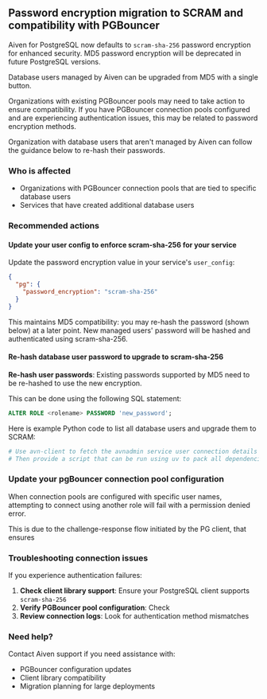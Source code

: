 ## Password encryption migration to SCRAM and compatibility with PGBouncer

Aiven for PostgreSQL now defaults to `scram-sha-256` password encryption for enhanced
security. MD5 password encryption will be deprecated in future PostgreSQL versions.

Database users managed by Aiven can be upgraded from MD5 with a single button.

Organizations with existing PGBouncer pools may need to take action to ensure compatibility.
If you have PGBouncer connection pools configured and are experiencing authentication issues,
this may be related to password encryption methods.

Organization with database users that aren't managed by Aiven can follow the guidance below to re-hash their passwords.

### Who is affected

- Organizations with PGBouncer connection pools that are tied to specific database users
- Services that have created additional database users 

### Recommended actions

#### Update your user config to enforce scram-sha-256 for your service

Update the password encryption value in your service's `user_config`:

```json
{
  "pg": {
    "password_encryption": "scram-sha-256"
  }
}
```

This maintains MD5 compatibility: you may re-hash the password (shown below) at a later point.
New managed users' password will be hashed and authenticated using scram-sha-256.

#### Re-hash database user password to upgrade to scram-sha-256

**Re-hash user passwords**: Existing passwords supported by MD5 need to be re-hashed to use the new encryption.

This can be done using the following SQL statement:

```sql
ALTER ROLE <rolename> PASSWORD 'new_password';
```

Here is example Python code to list all database users and upgrade them to SCRAM:


```python
# Use avn-client to fetch the avnadmin service user connection details
# Then provide a script that can be run using uv to pack all dependencies
```

### Update your pgBouncer connection pool configuration

When connection pools are configured with specific user names, attempting to connect using another role will fail with a permission denied error.

This is due to the challenge-response flow initiated by the PG client, that ensures 

### Troubleshooting connection issues

If you experience authentication failures:

1. **Check client library support**: Ensure your PostgreSQL client supports `scram-sha-256`
1. **Verify PGBouncer pool configuration**: Check 
1. **Review connection logs**: Look for authentication method mismatches

### Need help?

Contact Aiven support if you need assistance with:

- PGBouncer configuration updates
- Client library compatibility
- Migration planning for large deployments
